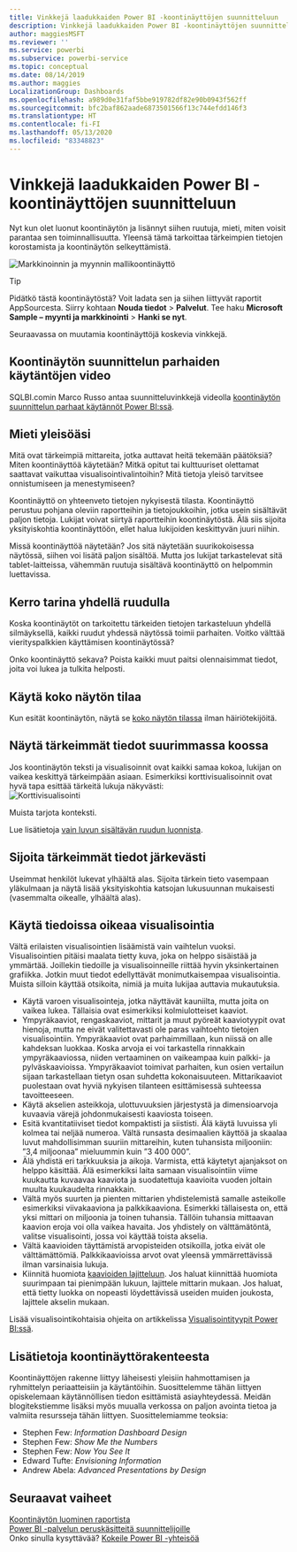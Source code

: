 ```yaml
---
title: Vinkkejä laadukkaiden Power BI -koontinäyttöjen suunnitteluun
description: Vinkkejä laadukkaiden Power BI -koontinäyttöjen suunnitteluun
author: maggiesMSFT
ms.reviewer: ''
ms.service: powerbi
ms.subservice: powerbi-service
ms.topic: conceptual
ms.date: 08/14/2019
ms.author: maggies
LocalizationGroup: Dashboards
ms.openlocfilehash: a989d0e31faf5bbe919782df82e90b0943f562ff
ms.sourcegitcommit: bfc2baf862aade6873501566f13c744efdd146f3
ms.translationtype: HT
ms.contentlocale: fi-FI
ms.lasthandoff: 05/13/2020
ms.locfileid: "83348823"
---
```

# <a name="tips-for-designing-a-great-power-bi-dashboard"></a>Vinkkejä laadukkaiden Power BI -koontinäyttöjen suunnitteluun
Nyt kun olet luonut koontinäytön ja lisännyt siihen ruutuja, mieti, miten voisit parantaa sen toiminnallisuutta. Yleensä tämä tarkoittaa tärkeimpien tietojen korostamista ja koontinäytön selkeyttämistä.

![Markkinoinnin ja myynnin mallikoontinäyttö](media/service-dashboards-design-tips/power-bi-marketing-sample-dashboard.png)

> [!TIP]
> Pidätkö tästä koontinäytöstä? Voit ladata sen ja siihen liittyvät raportit AppSourcesta. Siirry kohtaan **Nouda tiedot** > **Palvelut**. Tee haku **Microsoft Sample – myynti ja markkinointi** > **Hanki se nyt**.

Seuraavassa on muutamia koontinäyttöjä koskevia vinkkejä.

## <a name="dashboard-design-best-practices-video"></a>Koontinäytön suunnittelun parhaiden käytäntöjen video

SQLBI.comin Marco Russo antaa suunnitteluvinkkejä videolla [koontinäytön suunnittelun parhaat käytännöt Power BI:ssä](https://www.youtube.com/watch?v=-tdkUYrzrio).

## <a name="consider-your-audience"></a>Mieti yleisöäsi
Mitä ovat tärkeimpiä mittareita, jotka auttavat heitä tekemään päätöksiä? Miten koontinäyttöä käytetään? Mitkä opitut tai kulttuuriset olettamat saattavat vaikuttaa visualisointivalintoihin? Mitä tietoja yleisö tarvitsee onnistumiseen ja menestymiseen?

Koontinäyttö on yhteenveto tietojen nykyisestä tilasta. Koontinäyttö perustuu pohjana oleviin raportteihin ja tietojoukkoihin, jotka usein sisältävät paljon tietoja. Lukijat voivat siirtyä raportteihin koontinäytöstä. Älä siis sijoita yksityiskohtia koontinäyttöön, ellet halua lukijoiden keskittyvän juuri niihin.

Missä koontinäyttöä näytetään? Jos sitä näytetään suurikokoisessa näytössä, siihen voi lisätä paljon sisältöä. Mutta jos lukijat tarkastelevat sitä tablet-laitteissa, vähemmän ruutuja sisältävä koontinäyttö on helpommin luettavissa.

## <a name="tell-a-story-on-one-screen"></a>Kerro tarina yhdellä ruudulla
Koska koontinäytöt on tarkoitettu tärkeiden tietojen tarkasteluun yhdellä silmäyksellä, kaikki ruudut yhdessä näytössä toimii parhaiten. Voitko välttää vierityspalkkien käyttämisen koontinäytössä?

Onko koontinäyttö sekava?  Poista kaikki muut paitsi olennaisimmat tiedot, joita voi lukea ja tulkita helposti.

## <a name="make-use-of-full-screen-mode"></a>Käytä koko näytön tilaa
Kun esität koontinäytön, näytä se [koko näytön tilassa](../consumer/end-user-focus.md) ilman häiriötekijöitä.

## <a name="accent-the-most-important-information"></a>Näytä tärkeimmät tiedot suurimmassa koossa
Jos koontinäytön teksti ja visualisoinnit ovat kaikki samaa kokoa, lukijan on vaikea keskittyä tärkeimpään asiaan. Esimerkiksi korttivisualisoinnit ovat hyvä tapa esittää tärkeitä lukuja näkyvästi:  
![Korttivisualisointi](media/service-dashboards-design-tips/pbi_card.png)

Muista tarjota konteksti.  

Lue lisätietoja [vain luvun sisältävän ruudun luonnista](../visuals/power-bi-visualization-card.md).

## <a name="place-the-most-important-information"></a>Sijoita tärkeimmät tiedot järkevästi
Useimmat henkilöt lukevat ylhäältä alas. Sijoita tärkein tieto vasempaan yläkulmaan ja näytä lisää yksityiskohtia katsojan lukusuunnan mukaisesti (vasemmalta oikealle, ylhäältä alas).

## <a name="use-the-right-visualization-for-the-data"></a>Käytä tiedoissa oikeaa visualisointia
Vältä erilaisten visualisointien lisäämistä vain vaihtelun vuoksi.  Visualisointien pitäisi maalata tietty kuva, joka on helppo sisäistää ja ymmärtää.  Joillekin tiedoille ja visualisoinneille riittää hyvin yksinkertainen grafiikka. Jotkin muut tiedot edellyttävät monimutkaisempaa visualisointia. Muista silloin käyttää otsikoita, nimiä ja muita lukijaa auttavia mukautuksia.  

* Käytä varoen visualisointeja, jotka näyttävät kauniilta, mutta joita on vaikea lukea. Tällaisia ovat esimerkiksi kolmiulotteiset kaaviot. 
* Ympyräkaaviot, rengaskaaviot, mittarit ja muut pyöreät kaaviotyypit ovat hienoja, mutta ne eivät valitettavasti ole paras vaihtoehto tietojen visualisointiin. Ympyräkaaviot ovat parhaimmillaan, kun niissä on alle kahdeksan luokkaa. Koska arvoja ei voi tarkastella rinnakkain ympyräkaaviossa, niiden vertaaminen on vaikeampaa kuin palkki- ja pylväskaavioissa. Ympyräkaaviot toimivat parhaiten, kun osien vertailun sijaan tarkastellaan tietyn osan suhdetta kokonaisuuteen. Mittarikaaviot puolestaan ovat hyviä nykyisen tilanteen esittämisessä suhteessa tavoitteeseen.
* Käytä akselien asteikkoja, ulottuvuuksien järjestystä ja dimensioarvoja kuvaavia värejä johdonmukaisesti kaaviosta toiseen.
* Esitä kvantitatiiviset tiedot kompaktisti ja siististi. Älä käytä luvuissa yli kolmea tai neljää numeroa. Vältä runsasta desimaalien käyttöä ja skaalaa luvut mahdollisimman suuriin mittareihin, kuten tuhansista miljooniin: ”3,4 miljoonaa” mieluummin kuin ”3 400 000”.
* Älä yhdistä eri tarkkuuksia ja aikoja. Varmista, että käytetyt ajanjaksot on helppo käsittää. Älä esimerkiksi laita samaan visualisointiin viime kuukautta kuvaavaa kaaviota ja suodatettuja kaavioita vuoden joltain muulta kuukaudelta rinnakkain.
* Vältä myös suurten ja pienten mittarien yhdistelemistä samalle asteikolle esimerkiksi viivakaaviona ja palkkikaaviona. Esimerkki tällaisesta on, että yksi mittari on miljoonia ja toinen tuhansia. Tällöin tuhansia mittaavan kaavion eroja voi olla vaikea havaita. Jos yhdistely on välttämätöntä, valitse visualisointi, jossa voi käyttää toista akselia.
* Vältä kaavioiden täyttämistä arvopisteiden otsikoilla, jotka eivät ole välttämättömiä. Palkkikaavioissa arvot ovat yleensä ymmärrettävissä ilman varsinaisia lukuja.
* Kiinnitä huomiota [kaavioiden lajitteluun](../consumer/end-user-change-sort.md). Jos haluat kiinnittää huomiota suurimpaan tai pienimpään lukuun, lajittele mittarin mukaan. Jos haluat, että tietty luokka on nopeasti löydettävissä useiden muiden joukosta, lajittele akselin mukaan.  

Lisää visualisointikohtaisia ohjeita on artikkelissa [Visualisointityypit Power BI:ssä](../visuals/power-bi-visualization-types-for-reports-and-q-and-a.md).  

## <a name="learn-more-about-dashboard-design"></a>Lisätietoja koontinäyttörakenteesta
Koontinäyttöjen rakenne liittyy läheisesti yleisiin hahmottamisen ja ryhmittelyn periaatteisiin ja käytäntöihin. Suosittelemme tähän liittyen opiskelemaan käytännöllisen tiedon esittämistä asiayhteydessä. Meidän blogitekstiemme lisäksi myös muualla verkossa on paljon avointa tietoa ja valmiita resursseja tähän liittyen. Suosittelemiamme teoksia:

* Stephen Few: *Information Dashboard Design*  
* Stephen Few: *Show Me the Numbers*  
* Stephen Few: *Now You See It*  
* Edward Tufte: *Envisioning Information*  
* Andrew Abela: *Advanced Presentations by Design*   

## <a name="next-steps"></a>Seuraavat vaiheet
[Koontinäytön luominen raportista](service-dashboard-create.md)  
[Power BI -palvelun peruskäsitteitä suunnittelijoille](../fundamentals/service-basic-concepts.md)  
Onko sinulla kysyttävää? [Kokeile Power BI -yhteisöä](https://community.powerbi.com/)
